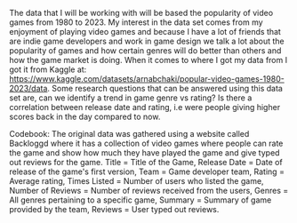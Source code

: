 The data that I will be working with will be based the popularity of video games from 1980 to 2023. My interest in the data set comes from my enjoyment of playing video games and because I have a lot of friends that are indie game developers and work in game design we talk a lot about the popularity of games and how certain genres will do better than others and how the game market is doing. When it comes to where I got my data from I got it from Kaggle at: https://www.kaggle.com/datasets/arnabchaki/popular-video-games-1980-2023/data. Some research questions that can be answered using this data set are, can we identify a trend in game genre vs rating? Is there a correlation between release date and rating, i.e were people giving higher scores back in the day compared to now.

Codebook: The original data was gathered using a website called Backloggd where it has a collection of video games where people can rate the game and show how much they have played the game and give typed out reviews for the game. Title = Title of the Game, Release Date = Date of release of the game's first version, Team = Game developer team, Rating = Average rating, Times Listed = Number of users who listed the game, Number of Reviews = Number of reviews received from the users, Genres = All genres pertaining to a specific game, Summary = Summary of game provided by the team, Reviews = User typed out reviews.




